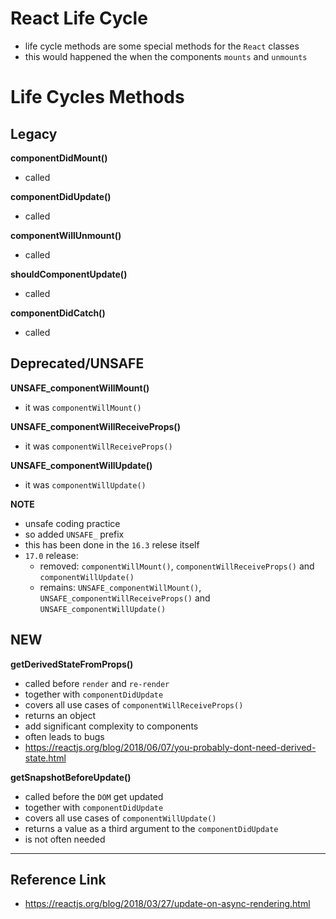 # React Life Cycle

- life cycle methods are some special methods for the `React` classes
- this would happened the when the components `mounts` and `unmounts`

# Life Cycles Methods

## Legacy

**componentDidMount()**

- called

**componentDidUpdate()**

- called

**componentWillUnmount()**

- called

**shouldComponentUpdate()**

- called

**componentDidCatch()**

- called

## Deprecated/UNSAFE

**UNSAFE_componentWillMount()**

- it was `componentWillMount()`

**UNSAFE_componentWillReceiveProps()**

- it was `componentWillReceiveProps()`

**UNSAFE_componentWillUpdate()**

- it was `componentWillUpdate()`

**NOTE**

- unsafe coding practice
- so added `UNSAFE_` prefix
- this has been done in the `16.3` relese itself
- `17.0` release:
  - removed: `componentWillMount()`, `componentWillReceiveProps()` and `componentWillUpdate()`
  - remains: `UNSAFE_componentWillMount()`, `UNSAFE_componentWillReceiveProps()` and `UNSAFE_componentWillUpdate()`

## NEW

**getDerivedStateFromProps()**

- called before `render` and `re-render`
- together with `componentDidUpdate`
- covers all use cases of `componentWillReceiveProps()`
- returns an object
- add significant complexity to components
- often leads to bugs
- https://reactjs.org/blog/2018/06/07/you-probably-dont-need-derived-state.html

**getSnapshotBeforeUpdate()**

- called before the `DOM` get updated
- together with `componentDidUpdate`
- covers all use cases of `componentWillUpdate()`
- returns a value as a third argument to the `componentDidUpdate`
- is not often needed

---

## Reference Link

- https://reactjs.org/blog/2018/03/27/update-on-async-rendering.html
